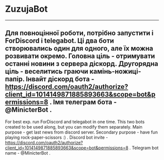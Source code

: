 # ZuzujaBot
------------------------------------------
Для повноцінної роботи, потрібно запустити і ForDiscord і telegabot. 
Ці два боти створювались один для одного, але їх можна розвивати окремо.
Головна ціль - отримувати останні новини з сервера діскорд. 
Другорядна ціль - веселитись граючи камінь-ножиці-папір. 
Інвайт діскорд бота - https://discord.com/oauth2/authorize?client_id=1014149871885893663&scope=bot&permissions=8 . 
Імя телеграм бота - @MinicterBot . 
-----------------------------------------
For best exp. run ForDiscord and telegabot in one time. 
This two bots created to be used along, but you can modify them separately. 
Main purpose - get last news from discord server. 
Secondary purpose - have fun playing rock-paper-scissors :) . 
Discord bot invite - https://discord.com/oauth2/authorize?client_id=1014149871885893663&scope=bot&permissions=8 . 
Telegram bot name - @MinicterBot . 
